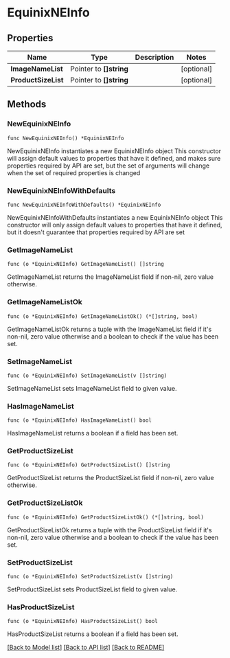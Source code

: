# EquinixNEInfo

## Properties

Name | Type | Description | Notes
------------ | ------------- | ------------- | -------------
**ImageNameList** | Pointer to **[]string** |  | [optional] 
**ProductSizeList** | Pointer to **[]string** |  | [optional] 

## Methods

### NewEquinixNEInfo

`func NewEquinixNEInfo() *EquinixNEInfo`

NewEquinixNEInfo instantiates a new EquinixNEInfo object
This constructor will assign default values to properties that have it defined,
and makes sure properties required by API are set, but the set of arguments
will change when the set of required properties is changed

### NewEquinixNEInfoWithDefaults

`func NewEquinixNEInfoWithDefaults() *EquinixNEInfo`

NewEquinixNEInfoWithDefaults instantiates a new EquinixNEInfo object
This constructor will only assign default values to properties that have it defined,
but it doesn't guarantee that properties required by API are set

### GetImageNameList

`func (o *EquinixNEInfo) GetImageNameList() []string`

GetImageNameList returns the ImageNameList field if non-nil, zero value otherwise.

### GetImageNameListOk

`func (o *EquinixNEInfo) GetImageNameListOk() (*[]string, bool)`

GetImageNameListOk returns a tuple with the ImageNameList field if it's non-nil, zero value otherwise
and a boolean to check if the value has been set.

### SetImageNameList

`func (o *EquinixNEInfo) SetImageNameList(v []string)`

SetImageNameList sets ImageNameList field to given value.

### HasImageNameList

`func (o *EquinixNEInfo) HasImageNameList() bool`

HasImageNameList returns a boolean if a field has been set.

### GetProductSizeList

`func (o *EquinixNEInfo) GetProductSizeList() []string`

GetProductSizeList returns the ProductSizeList field if non-nil, zero value otherwise.

### GetProductSizeListOk

`func (o *EquinixNEInfo) GetProductSizeListOk() (*[]string, bool)`

GetProductSizeListOk returns a tuple with the ProductSizeList field if it's non-nil, zero value otherwise
and a boolean to check if the value has been set.

### SetProductSizeList

`func (o *EquinixNEInfo) SetProductSizeList(v []string)`

SetProductSizeList sets ProductSizeList field to given value.

### HasProductSizeList

`func (o *EquinixNEInfo) HasProductSizeList() bool`

HasProductSizeList returns a boolean if a field has been set.


[[Back to Model list]](../README.md#documentation-for-models) [[Back to API list]](../README.md#documentation-for-api-endpoints) [[Back to README]](../README.md)


